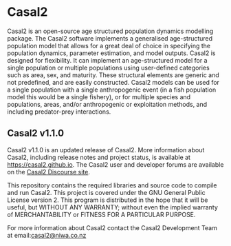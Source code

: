 Casal2
======

Casal2 is an open-source age structured population dynamics modelling package. The Casal2 software implements a generalised age-structured population model that allows for a great deal of choice in specifying the population dynamics, parameter estimation, and model outputs. Casal2 is designed for flexibility. It can implement an age-structured model for a single population or multiple populations using user-defined categories such as area, sex, and maturity. These structural elements are generic and not predefined, and are easily constructed. Casal2 models can be used for a single population with a single anthropogenic event (in a fish population model this would be a single fishery), or for multiple species and populations, areas, and/or anthropogenic or exploitation methods, and including predator-prey interactions.

## Casal2 v1.1.0

Casal2 v1.1.0 is an updated release of Casal2. More information about Casal2, including release notes and project status, is available at https://casal2.github.io.
The Casal2 user and developer forums are available on the [Casal2 Discourse site](https://casal2.discourse.group/).

This repository contains the required libraries and source code to compile and run Casal2. This project is covered under the GNU General Public License version 2. This program is distributed in the hope that it will be useful, but WITHOUT ANY WARRANTY; without even the implied warranty of MERCHANTABILITY or FITNESS FOR A PARTICULAR PURPOSE.

For more information about Casal2 contact the Casal2 Development Team at email:casal2@niwa.co.nz

